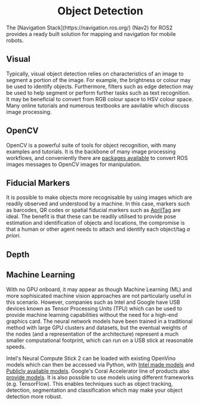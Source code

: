 <h1 align="center"> Object Detection </h1>
The [Navigation Stack](https://navigation.ros.org/) (Nav2) for ROS2 provides a ready built solution for mapping and navigation for mobile robots.

## Visual ##

Typically, visual object detection relies on characteristics of an image to segment a portion of the image.  For example, the brightness or colour may be used to identify objects.  Furthermore, filters such as edge detection may be used to help segment or perform further tasks such as text recognition.  It may be beneficial to convert from RGB colour space to HSV colour space.  Many online tutorials and numerous textbooks are aavilable which discuss image processing.

## OpenCV ##

OpenCV is a powerful suite of tools for object recognition, with many examples and tutorials.  It is the backbone of many image processing workflows, and conveniently there are [packages available](https://github.com/ros-perception/vision_opencv) to convert ROS images messages to OpenCV images for manipulation.

## Fiducial Markers ##

It is possible to make objects more recognisable by using images which are readily observed and understood by a machine.  In this case, markers such as barcodes, QR codes or spatial fiducial markers such as [AprilTag](https://april.eecs.umich.edu/software/apriltag) are ideal.  The benefit is that these can be readily utilised to provide pose estimation and identification of objects and locations, the compromise is that a human or other agent needs to attach and identify each object/tag _a priori_.

## Depth ##



## Machine Learning ##

With no GPU onboard, it may appear as though Machine Learning (ML) and more sophisicated machine vision approaches are not particularly useful in this scenario.  However, companies such as Intel and Google have USB devices known as Tensor Processing Units (TPU) which can be used to provide machine learning capabilities without the need for a high-end graphics card.  The neural network models have been trained in a traditional method with large GPU clusters and datasets, but the eventual weights of the nodes (and a representation of the architecture) represent a much smaller computational footprint, which can run on a USB stick at reasonable speeds.

Intel's Neural Compute Stick 2 can be loaded with existing OpenVino models which can then be accessed via Python, with [Intel made models](https://docs.openvino.ai/2022.3/omz_models_group_intel.html) and [Publicly available models](https://docs.openvino.ai/2022.3/omz_models_group_public.html).  Google's Coral Accelerator line of products also [provide models](https://coral.ai/models).  It is also possible to use models using different frameworks (e.g. TensorFlow).  This enables techniques such as object tracking, detection, segmentation and classification which may make your object detection more robust.